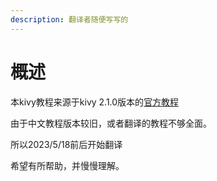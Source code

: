 ```yaml
---
description: 翻译者随便写写的
---
```


# 概述

本kivy教程来源于kivy 2.1.0版本的[官方教程](https://kivy.org/doc/stable/tutorials-index.html)

由于中文教程版本较旧，或者翻译的教程不够全面。

所以2023/5/18前后开始翻译

希望有所帮助，并慢慢理解。
